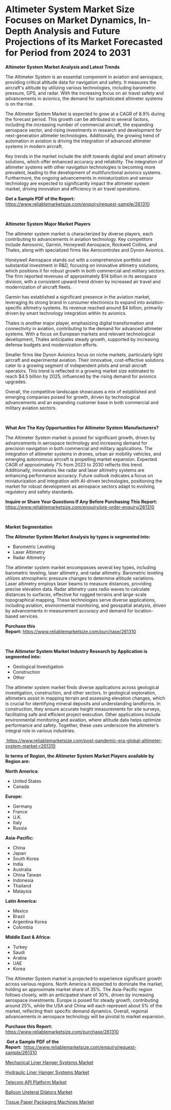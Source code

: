 <p><h1>Altimeter System Market Size Focuses on Market Dynamics, In-Depth Analysis and Future Projections of its Market Forecasted for Period from 2024 to 2031</h1></p><p><strong>Altimeter System Market Analysis and Latest Trends</strong></p>
<p><p>The Altimeter System is an essential component in aviation and aerospace, providing critical altitude data for navigation and safety. It measures the aircraft's altitude by utilizing various technologies, including barometric pressure, GPS, and radar. With the increasing focus on air travel safety and advancements in avionics, the demand for sophisticated altimeter systems is on the rise.</p><p>The Altimeter System Market is expected to grow at a CAGR of 8.9% during the forecast period. This growth can be attributed to several factors, including the increasing number of commercial aircraft, the expanding aerospace sector, and rising investments in research and development for next-generation altimeter technologies. Additionally, the growing trend of automation in aviation is driving the integration of advanced altimeter systems in modern aircraft.</p><p>Key trends in the market include the shift towards digital and smart altimetry solutions, which offer enhanced accuracy and reliability. The integration of altimeter systems with other navigation technologies is becoming more prevalent, leading to the development of multifunctional avionics systems. Furthermore, the ongoing advancements in miniaturization and sensor technology are expected to significantly impact the altimeter system market, driving innovation and efficiency in air travel operations.</p></p>
<p><strong>Get a Sample PDF of the Report:&nbsp;</strong> <a href="https://www.reliablemarketsize.com/enquiry/request-sample/261310?utm_campaign=1564&utm_medium=2&utm_source=Github&utm_content=ia&utm_term=31102024&utm_id=altimeter-system">https://www.reliablemarketsize.com/enquiry/request-sample/261310</a></p>
<p>&nbsp;</p>
<p><strong>Altimeter System Major Market Players</strong></p>
<p><p>The altimeter system market is characterized by diverse players, each contributing to advancements in aviation technology. Key competitors include Aerosonic, Garmin, Honeywell Aerospace, Rockwell Collins, and Thales, along with specialized firms like Aerocontrolex and Dynon Avionics.</p><p>Honeywell Aerospace stands out with a comprehensive portfolio and substantial investment in R&D, focusing on innovative altimetry solutions, which positions it for robust growth in both commercial and military sectors. The firm reported revenues of approximately $14 billion in its aerospace division, with a consistent upward trend driven by increased air travel and modernization of aircraft fleets.</p><p>Garmin has established a significant presence in the aviation market, leveraging its strong brand in consumer electronics to expand into aviation-specific altimetry systems. Its revenue reached around $4 billion, primarily driven by smart technology integration within its avionics.</p><p>Thales is another major player, emphasizing digital transformation and connectivity in aviation, contributing to the demand for advanced altimeter systems. With a focus on European markets and relevant technological development, Thales anticipates steady growth, supported by increasing defense budgets and modernization efforts.</p><p>Smaller firms like Dynon Avionics focus on niche markets, particularly light aircraft and experimental aviation. Their innovative, cost-effective solutions cater to a growing segment of independent pilots and small aircraft operators. This trend is reflected in a growing market size estimated to reach $4.5 billion by 2025, influenced by the rising demand for avionics upgrades.</p><p>Overall, the competitive landscape showcases a mix of established and emerging companies poised for growth, driven by technological advancements and an expanding customer base in both commercial and military aviation sectors.</p></p>
<p>&nbsp;</p>
<p><strong>What Are The Key Opportunities For Altimeter System Manufacturers?</strong></p>
<p><p>The Altimeter System market is poised for significant growth, driven by advancements in aerospace technology and increasing demand for precision navigation in both commercial and military applications. The integration of altimeter systems in drones, urban air mobility vehicles, and emerging autonomous aircraft is propelling market expansion. Expected CAGR of approximately 7% from 2023 to 2030 reflects this trend. Additionally, innovations like radar and laser altimetry systems are enhancing performance accuracy. Future outlook indicates a focus on miniaturization and integration with AI-driven technologies, positioning the market for robust development as aerospace sectors adapt to evolving regulatory and safety standards.</p></p>
<p><strong>Inquire or Share Your Questions If Any Before Purchasing This Report:</strong> <a href="https://www.reliablemarketsize.com/enquiry/pre-order-enquiry/261310?utm_campaign=1564&utm_medium=2&utm_source=Github&utm_content=ia&utm_term=31102024&utm_id=altimeter-system">https://www.reliablemarketsize.com/enquiry/pre-order-enquiry/261310</a></p>
<p>&nbsp;</p>
<p><strong>Market Segmentation</strong></p>
<p><strong>The Altimeter System Market Analysis by types is segmented into:</strong></p>
<p><ul><li>Barometric Leveling</li><li>Laser Altimetry</li><li>Radar Altimetry</li></ul></p>
<p><p>The altimeter system market encompasses several key types, including barometric leveling, laser altimetry, and radar altimetry. Barometric leveling utilizes atmospheric pressure changes to determine altitude variations. Laser altimetry employs laser beams to measure distances, providing precise elevation data. Radar altimetry uses radio waves to calculate distances to surfaces, effective for rugged terrains and large-scale topographical mapping. These technologies serve diverse applications, including aviation, environmental monitoring, and geospatial analysis, driven by advancements in measurement accuracy and demand for location-based services.</p></p>
<p><strong>Purchase this Report:&nbsp;</strong><a href="https://www.reliablemarketsize.com/purchase/261310?utm_campaign=1564&utm_medium=2&utm_source=Github&utm_content=ia&utm_term=31102024&utm_id=altimeter-system">https://www.reliablemarketsize.com/purchase/261310</a></p>
<p>&nbsp;</p>
<p><strong>The Altimeter System Market Industry Research by Application is segmented into:</strong></p>
<p><ul><li>Geological Investigation</li><li>Construction</li><li>Other</li></ul></p>
<p><p>The altimeter system market finds diverse applications across geological investigation, construction, and other sectors. In geological exploration, altimeters assist in mapping terrain and assessing elevation changes, which is crucial for identifying mineral deposits and understanding landforms. In construction, they ensure accurate height measurements for site surveys, facilitating safe and efficient project execution. Other applications include environmental monitoring and aviation, where altitude data helps optimize performance and safety. Together, these uses underscore the altimeter’s integral role in various industries.</p></p>
<p><a href="https://www.reliablemarketsize.com/post-pandemic-era-global-altimeter-system-market-r261310?utm_campaign=1564&utm_medium=2&utm_source=Github&utm_content=ia&utm_term=31102024&utm_id=altimeter-system">&nbsp;https://www.reliablemarketsize.com/post-pandemic-era-global-altimeter-system-market-r261310</a></p>
<p><strong>In terms of Region, the Altimeter System Market Players available by Region are:</strong></p>
<p>
    <p> <strong> North America: </strong>
        <ul>
            <li>United States</li>
            <li>Canada</li>
        </ul>
        </p> 
    <p> <strong> Europe: </strong>
        <ul>
            <li>Germany</li>
            <li>France</li>
            <li>U.K.</li>
            <li>Italy</li>
            <li>Russia</li>
        </ul>
        </p> 
    <p> <strong> Asia-Pacific: </strong>
        <ul>
            <li>China</li>
            <li>Japan</li>
            <li>South Korea</li>
            <li>India</li>
            <li>Australia</li>
            <li>China Taiwan</li>
            <li>Indonesia</li>
            <li>Thailand</li>
            <li>Malaysia</li>
        </ul>
        </p> 
    <p> <strong> Latin America: </strong>
        <ul>
            <li>Mexico</li>
            <li>Brazil</li>
            <li>Argentina Korea</li>
            <li>Colombia</li>
        </ul>
        </p> 
    <p> <strong> Middle East & Africa: </strong>
        <ul>
            <li>Turkey</li>
            <li>Saudi</li>
            <li>Arabia</li>
            <li>UAE</li>
            <li>Korea</li>
        </ul>
    </p>
    </p>
<p><p>The Altimeter System market is projected to experience significant growth across various regions. North America is expected to dominate the market, holding an approximate market share of 35%. The Asia-Pacific region follows closely, with an anticipated share of 30%, driven by increasing aerospace investments. Europe is poised for steady growth, contributing around 25%, while the USA and China will each represent about 5% of the market, reflecting their specific demand dynamics. Overall, regional advancements in aerospace technology will be pivotal to market expansion.</p></p>
<p><strong>Purchase this Report: </strong><a href="https://www.reliablemarketsize.com/purchase/261310?utm_campaign=1564&utm_medium=2&utm_source=Github&utm_content=ia&utm_term=31102024&utm_id=altimeter-system">https://www.reliablemarketsize.com/purchase/261310</a></p>
<p>&nbsp;<strong>Get a Sample PDF of the Report:&nbsp;&nbsp;</strong><a href="https://www.reliablemarketsize.com/enquiry/request-sample/261310?utm_campaign=1564&utm_medium=2&utm_source=Github&utm_content=ia&utm_term=31102024&utm_id=altimeter-system">https://www.reliablemarketsize.com/enquiry/request-sample/261310</a></p>
<p><strong></strong></p>
<p><p><a href="https://www.linkedin.com/pulse/mechanical-liner-hanger-systems-market-growth-segmentation-l0rce?utm_campaign=1564&utm_medium=2&utm_source=Github&utm_content=ia&utm_term=31102024&utm_id=altimeter-system">Mechanical Liner Hanger Systems Market</a></p><p><a href="https://www.linkedin.com/pulse/global-hydraulic-liner-hanger-systems-market-size-trends-9xoke?utm_campaign=1564&utm_medium=2&utm_source=Github&utm_content=ia&utm_term=31102024&utm_id=altimeter-system">Hydraulic Liner Hanger Systems Market</a></p><p><a href="https://www.linkedin.com/pulse/telecom-api-platform-market-size-share-growth-analysis-type-sgrpe?utm_campaign=1564&utm_medium=2&utm_source=Github&utm_content=ia&utm_term=31102024&utm_id=altimeter-system">Telecom API Platform Market</a></p><p><a href="https://www.linkedin.com/pulse/balloon-ureteral-dilators-market-revolution-size-share-emerging-eotbe?utm_campaign=1564&utm_medium=2&utm_source=Github&utm_content=ia&utm_term=31102024&utm_id=altimeter-system">Balloon Ureteral Dilators Market</a></p><p><a href="https://www.linkedin.com/pulse/global-tissue-paper-packaging-machines-market-trends-bm5re?utm_campaign=1564&utm_medium=2&utm_source=Github&utm_content=ia&utm_term=31102024&utm_id=altimeter-system">Tissue Paper Packaging Machines Market</a></p></p>